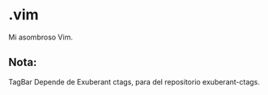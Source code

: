 # .vim
Mi asombroso Vim.
## Nota:
TagBar Depende de Exuberant ctags, para del repositorio exuberant-ctags.

